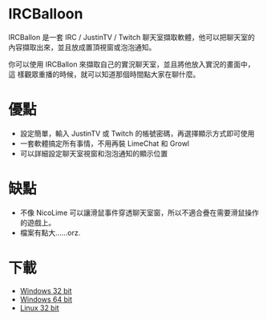 IRCBalloon 
===========

IRCBallon 是一套 IRC / JustinTV / Twitch 聊天室擷取軟體，他可以把聊天室的
內容擷取出來，並且放成置頂視窗或泡泡通知。

你可以使用 IRCBallon 來擷取自己的實況聊天室，並且將他放入實況的畫面中，這
樣觀眾重播的時候，就可以知道那個時間點大家在聊什麼。

優點
======

 - 設定簡單，輸入 JustinTV 或 Twitch 的帳號密碼，再選擇顯示方式即可使用
 - 一套軟體搞定所有事情，不用再裝 LimeChat 和 Growl
 - 可以詳細設定聊天室視窗和泡泡通知的顯示位置

缺點
=======

 - 不像 NicoLime 可以讓滑鼠事件穿透聊天室窗，所以不適合疊在需要滑鼠操作的遊戲上。
 - 檔案有點大……orz.

下載
=======

 - [Windows 32 bit](http://bone.twbbs.org.tw/download/IRCBalloon/IRCBallon-win32-0.1.jar)
 - [Windows 64 bit](http://bone.twbbs.org.tw/download/IRCBalloon/IRCBallon-win64-0.1.jar)
 - [Linux 32 bit](http://bone.twbbs.org.tw/download/IRCBalloon/IRCBallon-linux64-0.1.jar)

